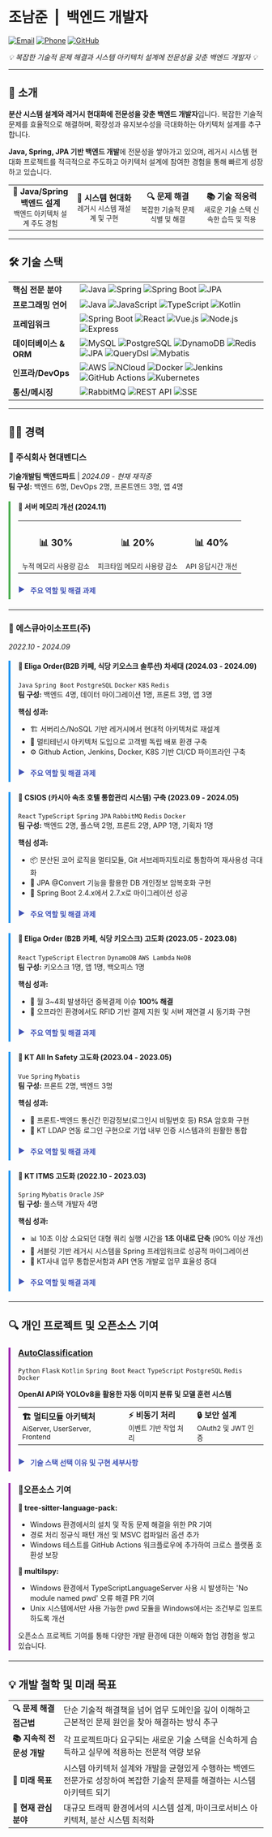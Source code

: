# 조남준 &nbsp;|&nbsp; 백엔드 개발자

<style>
/* 드롭다운 컨텐츠를 위한 스타일 */
details {
  border-radius: 8px;
  margin-bottom: 12px;
  transition: all 0.3s ease;
}

details[open] {
  background-color: #f9f9f9;
  padding: 12px;
  border-left: 4px solid #3f51b5;
  box-shadow: 0 2px 5px rgba(0,0,0,0.1);
}

details > summary {
  padding: 8px;
  font-weight: bold;
  cursor: pointer;
  color: #3f51b5;
  list-style: none;
  position: relative;
  padding-left: 24px;
}

details > summary::before {
  content: "▶";
  position: absolute;
  left: 0;
  color: #3f51b5;
  font-size: 14px;
  transition: transform 0.3s ease;
}

details[open] > summary::before {
  content: "▼";
}

details > summary:hover {
  background-color: #f0f0f0;
  border-radius: 4px;
}

details ul {
  margin-top: 10px;
  padding-left: 20px;
}

details p {
  margin-bottom: 8px;
  line-height: 1.5;
}

/* 인쇄용 스타일 */
@media print {
  /* 인쇄 시 모든 details 요소를 강제로 펼침 */
  details {
    display: block;
  }
  
  details > summary {
    display: none; /* 요약 부분 숨김 */
  }
  
  details > * {
    display: block !important; /* 내부 콘텐츠 강제 표시 */
  }
  
  details[open] {
    background-color: #f9f9f9 !important;
    padding: 10px;
    margin-bottom: 15px;
    border-left: 4px solid #3f51b5 !important;
    box-shadow: none; /* 인쇄 시 그림자 제거 */
  }
  
  /* 페이지 설정 */
  @page {
    size: A4;
    margin: 1cm;
  }
  
  /* 불필요한 요소 숨김 */
  summary::before {
    display: none;
  }
  
  /* 프로젝트 섹션 간 페이지 구분 방지 */
  div[style*="border-left"] {
    page-break-inside: avoid;
  }
  
  /* 일부 섹션은 새 페이지에서 시작 */
  h2 {
    page-break-before: auto;
    page-break-after: avoid;
  }
  
  /* 링크 색상 유지 */
  a {
    color: #3f51b5 !important;
    text-decoration: none;
  }
  
  /* 배경색 강제 적용 */
  div[style*="border-left"] {
    -webkit-print-color-adjust: exact !important;
    print-color-adjust: exact !important;
  }
  
  /* 인쇄 시 버튼 숨기기 */
  .print-controls {
    display: none !important;
  }
}
</style>

<script>
// 인쇄 시작 전에 모든 details 요소를 자동으로 펼치는 함수
window.addEventListener('beforeprint', function() {
  // 모든 details 요소를 찾아서 open 속성 추가
  const allDetails = document.querySelectorAll('details');
  allDetails.forEach(function(details) {
    // 현재 상태 저장 (나중에 복원하기 위해)
    details.dataset.wasOpen = details.hasAttribute('open');
    // 강제로 펼치기
    details.setAttribute('open', 'true');
  });
});

// 인쇄 완료 후 원래 상태로 복원 (선택적)
window.addEventListener('afterprint', function() {
  // 모든 details 요소를 찾아서 원래 상태로 복원
  const allDetails = document.querySelectorAll('details');
  allDetails.forEach(function(details) {
    // 원래 닫혀 있었으면 다시 닫기
    if (details.dataset.wasOpen === 'false' || !details.dataset.wasOpen) {
      details.removeAttribute('open');
    }
    // 임시 데이터 속성 제거
    delete details.dataset.wasOpen;
  });
});

// 페이지 로드 시 details 요소를 직접 열어볼 수 있도록 
// 'PDF로 저장하기' 버튼 추가
document.addEventListener('DOMContentLoaded', function() {
  const btnContainer = document.createElement('div');
  btnContainer.className = 'print-controls'; // 인쇄 시 숨기기 위한 클래스 추가
  btnContainer.style.textAlign = 'center';
  btnContainer.style.margin = '20px 0';
  
  const expandBtn = document.createElement('button');
  expandBtn.textContent = '모든 섹션 펼치기';
  expandBtn.style.padding = '8px 15px';
  expandBtn.style.marginRight = '10px';
  expandBtn.style.backgroundColor = '#3f51b5';
  expandBtn.style.color = 'white';
  expandBtn.style.border = 'none';
  expandBtn.style.borderRadius = '4px';
  expandBtn.style.cursor = 'pointer';
  
  const collapseBtn = document.createElement('button');
  collapseBtn.textContent = '모든 섹션 접기';
  collapseBtn.style.padding = '8px 15px';
  collapseBtn.style.marginRight = '10px';
  collapseBtn.style.backgroundColor = '#9e9e9e';
  collapseBtn.style.color = 'white';
  collapseBtn.style.border = 'none';
  collapseBtn.style.borderRadius = '4px';
  collapseBtn.style.cursor = 'pointer';
  
  const printBtn = document.createElement('button');
  printBtn.textContent = 'PDF로 저장하기';
  printBtn.style.padding = '8px 15px';
  printBtn.style.backgroundColor = '#4CAF50';
  printBtn.style.color = 'white';
  printBtn.style.border = 'none';
  printBtn.style.borderRadius = '4px';
  printBtn.style.cursor = 'pointer';
  
  // 이벤트 리스너 추가
  expandBtn.addEventListener('click', function() {
    document.querySelectorAll('details').forEach(function(detail) {
      detail.setAttribute('open', 'true');
    });
  });
  
  collapseBtn.addEventListener('click', function() {
    document.querySelectorAll('details').forEach(function(detail) {
      detail.removeAttribute('open');
    });
  });
  
  printBtn.addEventListener('click', function() {
    window.print();
  });
  
  btnContainer.appendChild(expandBtn);
  btnContainer.appendChild(collapseBtn);
  btnContainer.appendChild(printBtn);
  
  // 제목 바로 아래에 버튼 추가
  const titleElement = document.querySelector('h1') || document.querySelector('#조남준-백엔드-개발자');
  if (titleElement && titleElement.parentNode) {
    titleElement.parentNode.insertBefore(btnContainer, titleElement.nextSibling);
  } else {
    document.body.insertBefore(btnContainer, document.body.firstChild);
  }
});
</script>

[![Email](https://img.shields.io/badge/Email-jonamjun.dev%40gmail.com-blue?style=for-the-badge&logo=gmail)](mailto:jonamjun.dev@gmail.com)
[![Phone](https://img.shields.io/badge/Phone-%2B821051264634-green?style=for-the-badge&logo=whatsapp)](tel:+821051264634)
[![GitHub](https://img.shields.io/badge/GitHub-IDontHaveBrain-181717?style=for-the-badge&logo=github)](https://github.com/IDontHaveBrain)

<p><i>💡 복잡한 기술적 문제 해결과 시스템 아키텍처 설계에 전문성을 갖춘 백엔드 개발자 💡</i></p>

---

## 💼 소개

**분산 시스템 설계와 레거시 현대화에 전문성을 갖춘 백엔드 개발자**입니다. 복잡한 기술적 문제를 효율적으로 해결하며, 확장성과 유지보수성을 극대화하는 아키텍처 설계를 추구합니다.

**Java, Spring, JPA 기반 백엔드 개발**에 전문성을 쌓아가고 있으며, 레거시 시스템 현대화 프로젝트를 적극적으로 주도하고 아키텍처 설계에 참여한 경험을 통해 빠르게 성장하고 있습니다.

<table>
  <tr>
    <td width="25%" align="center"><b>🔧 Java/Spring 백엔드 설계</b><br><small>백엔드 아키텍처 설계 주도 경험</small></td>
    <td width="25%" align="center"><b>🔄 시스템 현대화</b><br><small>레거시 시스템 재설계 및 구현</small></td>
    <td width="25%" align="center"><b>🔍 문제 해결</b><br><small>복잡한 기술적 문제 식별 및 해결</small></td>
    <td width="25%" align="center"><b>📚 기술 적응력</b><br><small>새로운 기술 스택 신속한 습득 및 적용</small></td>
  </tr>
</table>

---

## 🛠️ 기술 스택

<table>
  <tr>
    <td><b>핵심 전문 분야</b></td>
    <td>
      <img src="https://img.shields.io/badge/Java-ED8B00?style=flat-square&logo=openjdk&logoColor=white" alt="Java" />
      <img src="https://img.shields.io/badge/Spring-6DB33F?style=flat-square&logo=spring&logoColor=white" alt="Spring" />
      <img src="https://img.shields.io/badge/Spring_Boot-6DB33F?style=flat-square&logo=spring-boot&logoColor=white" alt="Spring Boot" />
      <img src="https://img.shields.io/badge/JPA-007396?style=flat-square&logo=hibernate&logoColor=white" alt="JPA" />
    </td>
  </tr>
  <tr>
    <td><b>프로그래밍 언어</b></td>
    <td>
      <img src="https://img.shields.io/badge/Java-ED8B00?style=flat-square&logo=openjdk&logoColor=white" alt="Java" />
      <img src="https://img.shields.io/badge/JavaScript-F7DF1E?style=flat-square&logo=javascript&logoColor=black" alt="JavaScript" />
      <img src="https://img.shields.io/badge/TypeScript-3178C6?style=flat-square&logo=typescript&logoColor=white" alt="TypeScript" />
      <img src="https://img.shields.io/badge/Kotlin-7F52FF?style=flat-square&logo=kotlin&logoColor=white" alt="Kotlin" />
    </td>
  </tr>
  <tr>
    <td><b>프레임워크</b></td>
    <td>
      <img src="https://img.shields.io/badge/Spring_Boot-6DB33F?style=flat-square&logo=spring-boot&logoColor=white" alt="Spring Boot" />
      <img src="https://img.shields.io/badge/React-61DAFB?style=flat-square&logo=react&logoColor=black" alt="React" />
      <img src="https://img.shields.io/badge/Vue.js-4FC08D?style=flat-square&logo=vue.js&logoColor=white" alt="Vue.js" />
      <img src="https://img.shields.io/badge/Node.js-339933?style=flat-square&logo=node.js&logoColor=white" alt="Node.js" />
      <img src="https://img.shields.io/badge/Express-000000?style=flat-square&logo=express&logoColor=white" alt="Express" />
    </td>
  </tr>
  <tr>
    <td><b>데이터베이스 & ORM</b></td>
    <td>
      <img src="https://img.shields.io/badge/MySQL-4479A1?style=flat-square&logo=mysql&logoColor=white" alt="MySQL" />
      <img src="https://img.shields.io/badge/PostgreSQL-336791?style=flat-square&logo=postgresql&logoColor=white" alt="PostgreSQL" />
      <img src="https://img.shields.io/badge/DynamoDB-4053D6?style=flat-square&logo=amazon-dynamodb&logoColor=white" alt="DynamoDB" />
      <img src="https://img.shields.io/badge/Redis-DC382D?style=flat-square&logo=redis&logoColor=white" alt="Redis" />
      <img src="https://img.shields.io/badge/JPA-007396?style=flat-square&logo=hibernate&logoColor=white" alt="JPA" />
      <img src="https://img.shields.io/badge/QueryDsl-0769AD?style=flat-square&logoColor=white" alt="QueryDsl" />
      <img src="https://img.shields.io/badge/Mybatis-000000?style=flat-square&logoColor=white" alt="Mybatis" />
    </td>
  </tr>
  <tr>
    <td><b>인프라/DevOps</b></td>
    <td>
      <img src="https://img.shields.io/badge/AWS-232F3E?style=flat-square&logo=amazon-aws&logoColor=white" alt="AWS" />
      <img src="https://img.shields.io/badge/NCloud-03C75A?style=flat-square&logoColor=white" alt="NCloud" />
      <img src="https://img.shields.io/badge/Docker-2496ED?style=flat-square&logo=docker&logoColor=white" alt="Docker" />
      <img src="https://img.shields.io/badge/Jenkins-D24939?style=flat-square&logo=jenkins&logoColor=white" alt="Jenkins" />
      <img src="https://img.shields.io/badge/GitHub_Actions-2088FF?style=flat-square&logo=github-actions&logoColor=white" alt="GitHub Actions" />
      <img src="https://img.shields.io/badge/Kubernetes-326CE5?style=flat-square&logo=kubernetes&logoColor=white" alt="Kubernetes" />
    </td>
  </tr>
  <tr>
    <td><b>통신/메시징</b></td>
    <td>
      <img src="https://img.shields.io/badge/RabbitMQ-FF6600?style=flat-square&logo=rabbitmq&logoColor=white" alt="RabbitMQ" />
      <img src="https://img.shields.io/badge/REST_API-009688?style=flat-square&logo=fastapi&logoColor=white" alt="REST API" />
      <img src="https://img.shields.io/badge/SSE-CC6699?style=flat-square&logoColor=white" alt="SSE" />
    </td>
  </tr>
</table>

---

## 👨‍💻 경력

### 🏢 주식회사 현대벤디스
**기술개발팀 백엔드파트** | *2024.09 - 현재 재직중*  
**팀 구성:** 백엔드 6명, DevOps 2명, 프론트엔드 3명, 앱 4명

<div style="border-left: 4px solid #4CAF50; padding-left: 15px; margin-bottom: 20px;">
<h4>🚀 서버 메모리 개선 (2024.11)</h4>

<table style="margin-bottom: 15px;">
  <tr>
    <td align="center"><h3>📊 30%</h3><small>누적 메모리 사용량 감소</small></td>
    <td align="center"><h3>📊 20%</h3><small>피크타임 메모리 사용량 감소</small></td>
    <td align="center"><h3>📊 40%</h3><small>API 응답시간 개선</small></td>
  </tr>
</table>

<details>
<summary><b>주요 역할 및 해결 과제</b></summary>

<p><b>성능 병목 분석:</b> Datadog을 활용하여 응답 시간이 5초 이상 지연되는 API 패턴 분석 및 메모리 사용량 상관관계 발견</p>
<p><b>문제 식별 및 해결:</b> 특정 Annotation을 조건으로 빈번하게 수행되는 AOP 로직에서 InputStream 사용 후 close 처리 누락을 확인</p>
<p><b>리팩토링 주도:</b> try-with-resources 구문으로 close 처리 자동화 리팩토링 구현 및 적용</p>
<p><b>사용자 경험 개선:</b> 응답 시간 개선으로 앱 사용성 향상 및 사용자 만족도 증가에 기여</p>
</details>
</div>

---

### 🏢 에스큐아이소프트(주)
*2022.10 - 2024.09*

<div style="border-left: 4px solid #2196F3; padding-left: 15px; margin-bottom: 20px;">
<h4>🚀 Eliga Order(B2B 카페, 식당 키오스크 솔루션) 차세대 (2024.03 - 2024.09)</h4>
<p><code>Java</code> <code>Spring Boot</code> <code>PostgreSQL</code> <code>Docker</code> <code>K8S</code> <code>Redis</code><br>
<b>팀 구성:</b> 백엔드 4명, 데이터 마이그레이션 1명, 프론트 3명, 앱 3명</p>

<b>핵심 성과:</b>
<ul>
<li>🏗️ 서버리스/NoSQL 기반 레거시에서 현대적 아키텍처로 재설계</li>
<li>🔄 멀티테넌시 아키텍처 도입으로 고객별 독립 배포 환경 구축</li>
<li>⚙️ Github Action, Jenkins, Docker, K8S 기반 CI/CD 파이프라인 구축</li>
</ul>

<details>
<summary><b>주요 역할 및 해결 과제</b></summary>

<p><b>아키텍처 설계 주도:</b> 시스템 아키텍처 설계를 적극적으로 주도하고 기술 스택 의사결정 과정을 이끔</p>

<p><b>레거시 시스템 문제점 식별:</b></p>
<ul>
<li>Node.js, Express, AWS Lambda, DynamoDB 기반 시스템의 유지보수 어려움 분석</li>
<li>로깅 시스템 미흡으로 인한 문제 추적 한계 발견</li>
<li>설계 없이 급하게 개발된 데이터 구조의 복잡성 파악</li>
</ul>

<p><b>기술 스택 선택 및 이유:</b></p>
<ul>
<li><b>Java & Spring Boot:</b> 풍부한 생태계와 개발자 수급 용이성, 견고한 엔터프라이즈 기능 지원을 위해 선택</li>
<li><b>PostgreSQL:</b> NoSQL에서 RDB로 전환하여 데이터 무결성 강화 및 개발자 친화적 환경 제공</li>
<li><b>Docker:</b> 환경 일관성 보장 및 12시간 이내 On-premise 배포 요구사항 충족 가능성</li>
<li><b>Kubernetes:</b> 서비스 이중화, 무중단 배포, 멀티테넌시 지원, 중앙집중식 로깅 환경 구축을 위해 도입</li>
<li><b>Redis:</b> 세션 관리 및 캐싱으로 NoSQL→RDB 전환 과정에서의 성능 최적화를 위해 활용</li>
<li><b>NCloud:</b> AWS 대비 비용 효율성과 국내 서비스 특성상 지원 용이성 고려</li>
</ul>

<p><b>핵심 기술 역량 및 성과:</b></p>
<ul>
<li>서버리스에서 컨테이너 기반 아키텍처로 성공적 전환 및 최적화</li>
<li>분산 시스템 설계 원칙 적용 및 멀티테넌시 아키텍처 구현</li>
<li>전체 시스템 아키텍처 설계 주도 및 기술 스택 전략 수립</li>
</ul>
</details>
</div>

<div style="border-left: 4px solid #2196F3; padding-left: 15px; margin-bottom: 20px;">
<h4>📌 CSIOS (카시아 속초 호텔 통합관리 시스템) 구축 (2023.09 - 2024.05)</h4>
<p><code>React</code> <code>TypeScript</code> <code>Spring</code> <code>JPA</code> <code>RabbitMQ</code> <code>Redis</code> <code>Docker</code><br>
<b>팀 구성:</b> 백엔드 2명, 풀스택 2명, 프론트 2명, APP 1명, 기획자 1명</p>

<b>핵심 성과:</b>
<ul>
<li>📦 분산된 코어 로직을 멀티모듈, Git 서브레파지토리로 통합하여 재사용성 극대화</li>
<li>🔐 JPA @Convert 기능을 활용한 DB 개인정보 암복호화 구현</li>
<li>🚀 Spring Boot 2.4.x에서 2.7.x로 마이그레이션 성공</li>
</ul>

<details>
<summary><b>주요 역할 및 해결 과제</b></summary>

<p><b>풀스택 개발:</b> 8인 팀 중 풀스택 개발 및 CI/CD, 인프라 담당</p>

<p><b>코드 통합 및 관리:</b></p>
<ul>
<li>여러 서버에 분산된 코어 로직을 식별하고 중복 코드 문제점 발견</li>
<li>멀티모듈 아키텍처와 Git 서브레파지토리로 재구성하여 코드 재사용성 및 유지보수성 개선</li>
</ul>

<p><b>통신 아키텍처 설계:</b></p>
<ul>
<li>HTTP 기반 동기 통신의 문제점(장애 전파, 높은 결합도)을 인식하고 개선 방향 제시</li>
<li>OAuth 서버 중심의 JWT 토큰 인증 체계로 보안 강화</li>
<li>RabbitMQ 기반 이벤트 주도 아키텍처 도입으로 시스템 장애 발생률 크게 감소 및 서비스 안정성 향상</li>
</ul>

<p><b>아키텍처 설계 및 구현:</b><br>
MSA 기반 6개 서버 구성 환경 설계 및 구현</p>
<ul>
<li>Account Management Server: 사용자 계정 및 권한 관리</li>
<li>Authorization Server: 인증 및 토큰 관리 전담</li>
<li>Batch Server: 예약 업무 및 주기적 작업 처리</li>
<li>Contents Management Server: 호텔 콘텐츠 및 상품 관리</li>
<li>Member Management Server: 호텔 회원 정보 관리</li>
<li>Interface Server: 외부 시스템 연동 전담</li>
</ul>

<p><b>핵심 기술 역량 및 성과:</b></p>
<ul>
<li>멀티모듈 아키텍처 설계와 모듈 간 의존성 관리 최적화</li>
<li>Spring Boot 버전 마이그레이션 과정에서 변경된 API와 의존성 충돌 해결</li>
<li>메시지 기반 비동기 아키텍처 구현으로 서비스 간 결합도 감소 및 전체 시스템 안정성 개선</li>
</ul>
</details>
</div>

<div style="border-left: 4px solid #2196F3; padding-left: 15px; margin-bottom: 20px;">
<h4>📌 Eliga Order (B2B 카페, 식당 키오스크) 고도화 (2023.05 - 2023.08)</h4>
<p><code>React</code> <code>TypeScript</code> <code>Electron</code> <code>DynamoDB</code> <code>AWS Lambda</code> <code>NeDB</code><br>
<b>팀 구성:</b> 키오스크 1명, 앱 1명, 백오피스 1명</p>

<b>핵심 성과:</b>
<ul>
<li>💯 월 3~4회 발생하던 중복결제 이슈 <b>100% 해결</b></li>
<li>🔄 오프라인 환경에서도 RFID 기반 결제 지원 및 서버 재연결 시 동기화 구현</li>
</ul>

<details>
<summary><b>주요 역할 및 해결 과제</b></summary>

<p><b>결제 모듈 문제 분석 및 해결:</b></p>
<ul>
<li>중복결제 발생 원인을 결제 프로세스의 동시성 제어 부재로 식별</li>
<li>결제 프로세스에 로직적 Lock 체크를 구현하여 중복 트랜잭션 방지</li>
</ul>

<p><b>트러블슈팅 주도:</b></p>
<ul>
<li>C++ 작성 Van 연동 모듈에 상세 로그 추가하여 문제 식별</li>
<li>로그 분석을 통해 네트워크 지연 시 결제 상태 추적 불가 문제 발견</li>
</ul>

<p><b>오프라인 결제 시스템 설계:</b></p>
<ul>
<li>NeDB를 활용한 키오스크 로컬 주문기록 저장소 설계 및 개발</li>
<li>네트워크 재연결 시 서버와 자동 동기화 메커니즘 구현</li>
</ul>

<p><b>핵심 기술 역량 및 성과:</b></p>
<ul>
<li>결제 시스템의 동시성 제어 및 장애 대응 아키텍처 구현</li>
<li>온/오프라인 데이터 동기화 전략 수립 및 성공적 구현</li>
<li>Electron 애플리케이션 성능 최적화로 사용자 경험 개선 및 클라이언트 안정성 확보</li>
</ul>
</details>
</div>

<div style="border-left: 4px solid #2196F3; padding-left: 15px; margin-bottom: 20px;">
<h4>📌 KT All In Safety 고도화 (2023.04 - 2023.05)</h4>
<p><code>Vue</code> <code>Spring</code> <code>Mybatis</code><br>
<b>팀 구성:</b> 프론트 2명, 백엔드 3명</p>

<b>핵심 성과:</b>
<ul>
<li>🔐 프론트-백엔드 통신간 민감정보(로그인시 비밀번호 등) RSA 암호화 구현</li>
<li>🔑 KT LDAP 연동 로그인 구현으로 기업 내부 인증 시스템과의 원활한 통합</li>
</ul>

<details>
<summary><b>주요 역할 및 해결 과제</b></summary>

<p><b>보안 취약점 식별 및 개선:</b> 민감정보 평문 전송의 위험성을 인식하고 RSA 암호화 도입</p>
<p><b>인증 시스템 설계:</b> 기업 LDAP 기반 인증 체계와 애플리케이션 연동 아키텍처 설계</p>
<p><b>핵심 기술 역량 및 성과:</b> 비대칭 암호화 알고리즘의 실무 적용 및 엔터프라이즈 인증 시스템 통합으로 보안 취약점 해소</p>
</details>
</div>

<div style="border-left: 4px solid #2196F3; padding-left: 15px; margin-bottom: 20px;">
<h4>📌 KT ITMS 고도화 (2022.10 - 2023.03)</h4>
<p><code>Spring</code> <code>Mybatis</code> <code>Oracle</code> <code>JSP</code><br>
<b>팀 구성:</b> 풀스택 개발자 4명</p>

<b>핵심 성과:</b>
<ul>
<li>📊 10초 이상 소요되던 대형 쿼리 실행 시간을 <b>1초 이내로 단축</b> (90% 이상 개선)</li>
<li>🔄 서블릿 기반 레거시 시스템을 Spring 프레임워크로 성공적 마이그레이션</li>
<li>🔗 KT사내 업무 통합문서함과 API 연동 개발로 업무 효율성 증대</li>
</ul>

<details>
<summary><b>주요 역할 및 해결 과제</b></summary>

<p><b>성능 병목 분석 및 해결:</b></p>
<ul>
<li>1000줄 이상 대형 쿼리의 실행 지연(10초+) 문제 분석</li>
<li>단순 쿼리 최적화(Union → Join 변환)로 초기 개선 시도</li>
<li>업무 도메인 심층 분석을 통해 승인 프로세스의 직급별 처리 로직을 이해</li>
<li>비즈니스 로직과 데이터 액세스 계층 분리 설계로 쿼리 분해 및 Java 코드와 결합</li>
</ul>

<p><b>핵심 기술 역량 및 성과:</b></p>
<ul>
<li>복잡한 레거시 쿼리 분석 및 최적화로 성능 90% 이상 개선</li>
<li>비즈니스 로직과 데이터 액세스 계층 분리를 통한 아키텍처 개선</li>
<li>레거시 시스템 현대화 전략 수립 및 점진적 마이그레이션 성공</li>
</ul>
</details>
</div>

---

## 🔍 개인 프로젝트 및 오픈소스 기여

<div style="border-left: 4px solid #9C27B0; padding-left: 15px; margin-bottom: 20px;">
<h3><a href="https://github.com/IDontHaveBrain/AutoClassification">AutoClassification</a></h3>
<p><code>Python</code> <code>Flask</code> <code>Kotlin</code> <code>Spring Boot</code> <code>React</code> <code>TypeScript</code> <code>PostgreSQL</code> <code>Redis</code> <code>Docker</code></p>

<p><b>OpenAI API와 YOLOv8을 활용한 자동 이미지 분류 및 모델 훈련 시스템</b></p>

<table>
  <tr>
    <td><b>🏗️ 멀티모듈 아키텍처</b><br><small>AiServer, UserServer, Frontend</small></td>
    <td><b>⚡ 비동기 처리</b><br><small>이벤트 기반 작업 처리</small></td>
    <td><b>🔒 보안 설계</b><br><small>OAuth2 및 JWT 인증</small></td>
  </tr>
</table>

<details>
<summary><b>기술 스택 선택 이유 및 구현 세부사항</b></summary>

<p><b>AiServer (Python, Flask):</b></p>
<ul>
<li>머신러닝/딥러닝 생태계에 최적화된 Python 선택</li>
<li>경량 웹 프레임워크로 Flask 활용하여 API 엔드포인트 구현</li>
<li>OpenAI API를 활용한 이미지 자동 라벨링</li>
<li>YOLOv8 모델 훈련 파이프라인 구축</li>
</ul>

<p><b>UserServer (Kotlin, Spring Boot):</b></p>
<ul>
<li>JVM 생태계의 안정성과 Kotlin의 현대적 문법 조합 선택</li>
<li>사용자 관리 및 OAuth2 인증 시스템 설계로 보안 강화</li>
<li>PostgreSQL의 관계형 데이터 모델을 활용한 사용자 데이터 관리</li>
<li>Redis를 활용한 분산 세션 관리 및 캐싱으로 성능 최적화</li>
</ul>

<p><b>Frontend (React, TypeScript):</b></p>
<ul>
<li>컴포넌트 기반 구조와 상태 관리의 용이성을 위해 React 선택</li>
<li>TypeScript를 도입하여 코드 안정성 및 개발 생산성 향상</li>
<li>Redux를 활용한 체계적인 상태 관리로 실시간 모델 훈련 상태 추적 기능 구현</li>
</ul>

<p><b>핵심 기술 역량 및 성과:</b></p>
<ul>
<li>다양한 언어로 작성된 서비스 간 통신 아키텍처 설계 및 최적화</li>
<li>대용량 이미지 처리를 위한 비동기 워크플로우 구현으로 처리 효율성 및 확장성 확보</li>
<li>Docker를 활용한 개발 및 테스트 환경 표준화로 배포 안정성 확보</li>
</ul>
</details>
</div>

<div style="border-left: 4px solid #9C27B0; padding-left: 15px; margin-bottom: 20px;">
<h3>🌱오픈소스 기여</h3>

<p><b>🔧 tree-sitter-language-pack:</b></p>
<ul>
<li>Windows 환경에서의 설치 및 작동 문제 해결을 위한 PR 기여</li>
<li>경로 처리 정규식 패턴 개선 및 MSVC 컴파일러 옵션 추가</li>
<li>Windows 테스트를 GitHub Actions 워크플로우에 추가하여 크로스 플랫폼 호환성 보장</li>
</ul>

<p><b>🔧 multilspy:</b></p>
<ul>
<li>Windows 환경에서 TypeScriptLanguageServer 사용 시 발생하는 'No module named pwd' 오류 해결 PR 기여</li>
<li>Unix 시스템에서만 사용 가능한 pwd 모듈을 Windows에서는 조건부로 임포트하도록 개선</li>
</ul>

<p>오픈소스 프로젝트 기여를 통해 다양한 개발 환경에 대한 이해와 협업 경험을 쌓고 있습니다.</p>
</div>

---

## 💡 개발 철학 및 미래 목표

<table>
  <tr>
    <td width="20%"><b>🔍 문제 해결 접근법</b></td>
    <td>단순 기술적 해결책을 넘어 업무 도메인을 깊이 이해하고 근본적인 문제 원인을 찾아 해결하는 방식 추구</td>
  </tr>
  <tr>
    <td width="20%"><b>📚 지속적 전문성 개발</b></td>
    <td>각 프로젝트마다 요구되는 새로운 기술 스택을 신속하게 습득하고 실무에 적용하는 전문적 역량 보유</td>
  </tr>
  <tr>
    <td width="20%"><b>🔮 미래 목표</b></td>
    <td>시스템 아키텍처 설계와 개발을 균형있게 수행하는 백엔드 전문가로 성장하여 복잡한 기술적 문제를 해결하는 시스템 아키텍트 되기</td>
  </tr>
  <tr>
    <td width="20%"><b>🔭 현재 관심 분야</b></td>
    <td>대규모 트래픽 환경에서의 시스템 설계, 마이크로서비스 아키텍처, 분산 시스템 최적화</td>
  </tr>
</table>